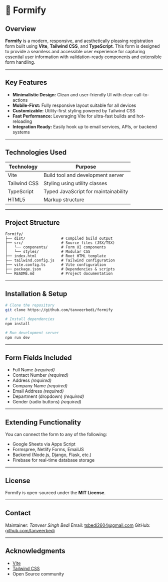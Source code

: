 # 🌟 Formify

## Overview

**Formify** is a modern, responsive, and aesthetically pleasing registration form built using **Vite**, **Tailwind CSS**, and **TypeScript**. This form is designed to provide a seamless and accessible user experience for capturing essential user information with validation-ready components and extensible form handling.

---

## Key Features

* **Minimalistic Design:** Clean and user-friendly UI with clear call-to-actions
* **Mobile-First:** Fully responsive layout suitable for all devices
* **Customizable:** Utility-first styling powered by Tailwind CSS
* **Fast Performance:** Leveraging Vite for ultra-fast builds and hot-reloading
* **Integration Ready:** Easily hook up to email services, APIs, or backend systems

---

## Technologies Used

| Technology   | Purpose                              |
| ------------ | ------------------------------------ |
| Vite         | Build tool and development server    |
| Tailwind CSS | Styling using utility classes        |
| TypeScript   | Typed JavaScript for maintainability |
| HTML5        | Markup structure                     |

---

## Project Structure

```
Formify/
├── dist/                # Compiled build output
├── src/                 # Source files (JSX/TSX)
│   └── components/      # Form UI components
│   └── styles/          # Modular CSS
├── index.html           # Root HTML template
├── tailwind.config.js   # Tailwind configuration
├── vite.config.ts       # Vite configuration
├── package.json         # Dependencies & scripts
└── README.md            # Project documentation
```

---

## Installation & Setup

```bash
# Clone the repository
git clone https://github.com/tanveerbedi/formify

# Install dependencies
npm install

# Run development server
npm run dev
```

---

## Form Fields Included

* Full Name *(required)*
* Contact Number *(required)*
* Address *(required)*
* Company Name *(required)*
* Email Address *(required)*
* Department (dropdown) *(required)*
* Gender (radio buttons) *(required)*

---

## Extending Functionality

You can connect the form to any of the following:

* Google Sheets via Apps Script
* Formspree, Netlify Forms, EmailJS
* Backend (Node.js, Django, Flask, etc.)
* Firebase for real-time database storage

---

## License

Formify is open-sourced under the **MIT License**.

---

## Contact

Maintainer: *Tanveer Singh Bedi*
Email: [tsbedi2604@gmail.com](mailto:your.email@example.com)
GitHub: [github.com/tanveerbedi](https://github.com/your-username)

---

## Acknowledgments

* [Vite](https://vitejs.dev/)
* [Tailwind CSS](https://tailwindcss.com/)
* Open Source community
